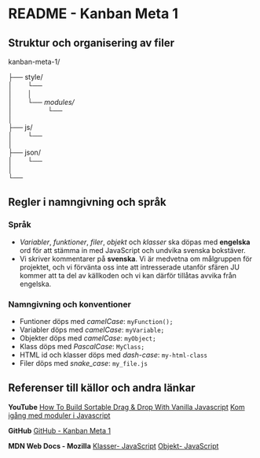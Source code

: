 #  README - Kanban Meta 1

## Struktur och organisering av filer
kanban-meta-1/

├── style/ <br>
│⠀⠀⠀└── <Alla CSS-filer> <br>
│⠀⠀⠀│ <br>
│⠀⠀⠀└── _modules/_ <br>
│⠀⠀⠀⠀⠀⠀⠀└── <Alla module-filer> <br>
│ <br>
├── js/ <br>
│⠀⠀⠀└── <Alla JavaScript-filer> <br>
│ <br>
├── json/ <br>
│⠀⠀⠀└── <Alla JSON-filer> <br>
│  <br>
└──  <Alla HTML-filer> <br>

## Regler i namngivning och språk

### Språk
* _Variabler_, _funktioner_, _filer_, _objekt_ och _klasser_ ska döpas med __engelska__ ord för att stämma in med JavaScript och undvika svenska bokstäver.
* Vi skriver kommentarer på __svenska__. Vi är medvetna om målgruppen för projektet, och vi förvänta oss inte att intresserade utanför sfären JU kommer att ta del av källkoden och vi kan därför tillåtas avvika från engelska.

### Namngivning och konventioner
* Funtioner döps med _camelCase_: `myFunction();`
* Variabler döps med _camelCase_: `myVariable;`
* Objekter döps med _camelCase_: `myObject;`
* Klass döps med _PascalCase_: `MyClass;`
* HTML id och klasser döps med _dash-case_: `my-html-class`
* Filer döps med _snake_case_: `my_file.js`

## Referenser till källor och andra länkar
**YouTube**
[How To Build Sortable Drag & Drop With Vanilla Javascript](https://www.youtube.com/watch?v=jfYWwQrtzzY&t=9s)
[Kom igång med moduler i Javascript](https://www.youtube.com/watch?v=tzl00lcD1Os&t=450s)

**GitHub**
[GitHub - Kanban Meta 1](https://github.com/kimkristianssonJU/kanban-meta-1)

**MDN Web Docs - Mozilla**
[Klasser- JavaScript](https://developer.mozilla.org/en-US/docs/Web/JavaScript/Reference/Classes?retiredLocale=sv-SE)
[Objekt- JavaScript](https://developer.mozilla.org/en-US/docs/Web/JavaScript/Reference/Global_Objects/Object)
